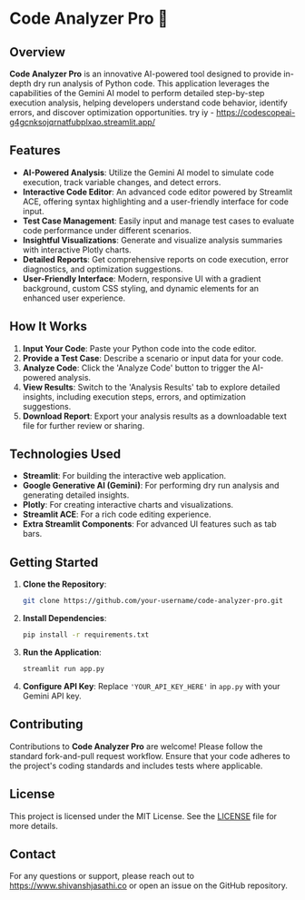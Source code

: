 # Code Analyzer Pro 🚀



## Overview

**Code Analyzer Pro** is an innovative AI-powered tool designed to provide in-depth dry run analysis of Python code. This application leverages the capabilities of the Gemini AI model to perform detailed step-by-step execution analysis, helping developers understand code behavior, identify errors, and discover optimization opportunities.
try iy - https://codescopeai-g4gcnksojqrnatfubplxao.streamlit.app/
## Features

- **AI-Powered Analysis**: Utilize the Gemini AI model to simulate code execution, track variable changes, and detect errors.
- **Interactive Code Editor**: An advanced code editor powered by Streamlit ACE, offering syntax highlighting and a user-friendly interface for code input.
- **Test Case Management**: Easily input and manage test cases to evaluate code performance under different scenarios.
- **Insightful Visualizations**: Generate and visualize analysis summaries with interactive Plotly charts.
- **Detailed Reports**: Get comprehensive reports on code execution, error diagnostics, and optimization suggestions.
- **User-Friendly Interface**: Modern, responsive UI with a gradient background, custom CSS styling, and dynamic elements for an enhanced user experience.

## How It Works

1. **Input Your Code**: Paste your Python code into the code editor.
2. **Provide a Test Case**: Describe a scenario or input data for your code.
3. **Analyze Code**: Click the 'Analyze Code' button to trigger the AI-powered analysis.
4. **View Results**: Switch to the 'Analysis Results' tab to explore detailed insights, including execution steps, errors, and optimization suggestions.
5. **Download Report**: Export your analysis results as a downloadable text file for further review or sharing.

## Technologies Used

- **Streamlit**: For building the interactive web application.
- **Google Generative AI (Gemini)**: For performing dry run analysis and generating detailed insights.
- **Plotly**: For creating interactive charts and visualizations.
- **Streamlit ACE**: For a rich code editing experience.
- **Extra Streamlit Components**: For advanced UI features such as tab bars.

## Getting Started

1. **Clone the Repository**:
    ```bash
    git clone https://github.com/your-username/code-analyzer-pro.git
    ```

2. **Install Dependencies**:
    ```bash
    pip install -r requirements.txt
    ```

3. **Run the Application**:
    ```bash
    streamlit run app.py
    ```

4. **Configure API Key**: Replace `'YOUR_API_KEY_HERE'` in `app.py` with your Gemini API key.

## Contributing

Contributions to **Code Analyzer Pro** are welcome! Please follow the standard fork-and-pull request workflow. Ensure that your code adheres to the project's coding standards and includes tests where applicable.

## License

This project is licensed under the MIT License. See the [LICENSE](LICENSE) file for more details.

## Contact

For any questions or support, please reach out to https://www.shivanshjasathi.co or open an issue on the GitHub repository.

